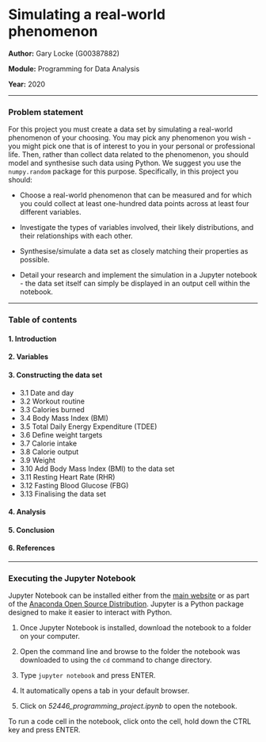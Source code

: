 # Simulating a real-world phenomenon

**Author:** Gary Locke (G00387882)

**Module:** Programming for Data Analysis

**Year:** 2020
***

### Problem statement

For this project you must create a data set by simulating a real-world phenomenon of your choosing. You may pick any phenomenon you wish - you might pick one that is of interest to you in your personal or professional life. Then, rather than collect data related to the phenomenon, you should model and synthesise such data using Python. We suggest you use the ```numpy.random``` package for this purpose. Specifically, in this project you should:

* Choose a real-world phenomenon that can be measured and for which you could collect at least one-hundred data points across at least four different variables.

* Investigate the types of variables involved, their likely distributions, and their relationships with each other.

* Synthesise/simulate a data set as closely matching their properties as possible.

* Detail your research and implement the simulation in a Jupyter notebook - the data set itself can simply be displayed in an output cell within the notebook.
***

### Table of contents

#### 1. Introduction

#### 2. Variables

#### 3. Constructing the data set
- 3.1 Date and day
- 3.2 Workout routine
- 3.3 Calories burned
- 3.4 Body Mass Index (BMI)
- 3.5 Total Daily Energy Expenditure (TDEE)
- 3.6 Define weight targets
- 3.7 Calorie intake
- 3.8 Calorie output
- 3.9 Weight
- 3.10 Add Body Mass Index (BMI) to the data set
- 3.11 Resting Heart Rate (RHR)
- 3.12 Fasting Blood Glucose (FBG)
- 3.13 Finalising the data set

#### 4. Analysis

#### 5. Conclusion

#### 6. References
***

### Executing the Jupyter Notebook

Jupyter Notebook can be installed either from the [main website](https://jupyter.org/) or as part of the [Anaconda Open Source Distribution](https://www.anaconda.com/products/individual). Jupyter is a Python package designed to make it easier to interact with Python.

1. Once Jupyter Notebook is installed, download the notebook to a folder on your computer.

2. Open the command line and browse to the folder the notebook was downloaded to using the ```cd``` command to change directory.

3. Type ```jupyter notebook``` and press ENTER.

4. It automatically opens a tab in your default browser.

5. Click on *52446_programming_project.ipynb* to open the notebook.

To run a code cell in the notebook, click onto the cell, hold down the CTRL key and press ENTER. 